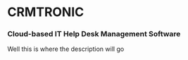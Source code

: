 # CRMTRONIC
### Cloud-based IT Help Desk Management Software
Well this is where the description will go
